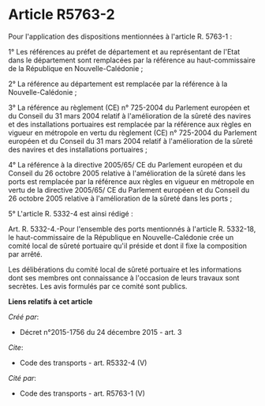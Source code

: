 # Article R5763-2

Pour l'application des dispositions mentionnées à l'article R. 5763-1 : 

1° Les références au préfet de département et au représentant de l'Etat dans le département sont remplacées par la référence
au haut-commissaire de la République en Nouvelle-Calédonie ; 

2° La référence au département est remplacée par la référence à la Nouvelle-Calédonie ; 

3° La référence au règlement (CE) n° 725-2004 du Parlement européen et du Conseil du 31 mars 2004 relatif à l'amélioration de
la sûreté des navires et des installations portuaires est remplacée par la référence aux règles en vigueur en métropole en
vertu du règlement (CE) n° 725-2004 du Parlement européen et du Conseil du 31 mars 2004 relatif à l'amélioration de la sûreté
des navires et des installations portuaires ; 

4° La référence à la directive 2005/65/ CE du Parlement européen et du Conseil du 26 octobre 2005 relative à l'amélioration
de la sûreté dans les ports est remplacée par la référence aux règles en vigueur en métropole en vertu de la directive
2005/65/ CE du Parlement européen et du Conseil du 26 octobre 2005 relative à l'amélioration de la sûreté dans les ports ; 

5° L'article R. 5332-4 est ainsi rédigé : 

Art. R. 5332-4.-Pour l'ensemble des ports mentionnés à l'article R. 5332-18, le haut-commissaire de la République en
Nouvelle-Calédonie crée un comité local de sûreté portuaire qu'il préside et dont il fixe la composition par arrêté. 

Les délibérations du comité local de sûreté portuaire et les informations dont ses membres ont connaissance à l'occasion de
leurs travaux sont secrètes. Les avis formulés par ce comité sont publics.

**Liens relatifs à cet article**

_Créé par_:

  - Décret n°2015-1756 du 24 décembre 2015 - art. 3

_Cite_:

  - Code des transports - art. R5332-4 (V)

_Cité par_:

  - Code des transports - art. R5763-1 (V)
